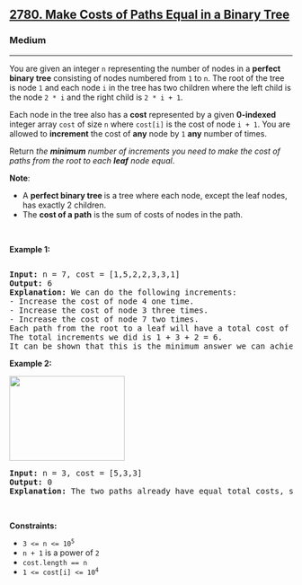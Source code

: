 <h2><a href="https://leetcode.com/problems/make-costs-of-paths-equal-in-a-binary-tree/?fbclid=IwAR2m_9ECItbSwlLc12_KVfoonOsobg_IJ2xX1uD3l-vUC839MJ4lxaAP0Fc">2780. Make Costs of Paths Equal in a Binary Tree</a></h2><h3>Medium</h3><hr><p>You are given an integer <code>n</code> representing the number of nodes in a <strong>perfect binary tree</strong> consisting of nodes numbered from <code>1</code> to <code>n</code>. The root of the tree is node <code>1</code> and each node <code>i</code> in the tree has two children where the left child is the node <code>2 * i</code> and the right child is <code>2 * i + 1</code>.</p>

<p>Each node in the tree also has a <strong>cost</strong> represented by a given <strong>0-indexed</strong> integer array <code>cost</code> of size <code>n</code> where <code>cost[i]</code> is the cost of node <code>i + 1</code>. You are allowed to <strong>increment</strong> the cost of <strong>any</strong> node by <code>1</code> <strong>any</strong> number of times.</p>

<p>Return <em>the <strong>minimum</strong> number of increments you need to make the cost of paths from the root to each <strong>leaf</strong> node equal</em>.</p>

<p><strong>Note</strong>:</p>

<ul>
	<li>A <strong>perfect binary tree </strong>is a tree where each node, except the leaf nodes, has exactly 2 children.</li>
	<li>The <strong>cost of a path</strong> is the sum of costs of nodes in the path.</li>
</ul>

<p>&nbsp;</p>
<p><strong class="example">Example 1:</strong></p>
<img alt="" src="https://assets.leetcode.com/uploads/2023/04/04/binaryytreeedrawio-4.png" />
<pre>
<strong>Input:</strong> n = 7, cost = [1,5,2,2,3,3,1]
<strong>Output:</strong> 6
<strong>Explanation:</strong> We can do the following increments:
- Increase the cost of node 4 one time.
- Increase the cost of node 3 three times.
- Increase the cost of node 7 two times.
Each path from the root to a leaf will have a total cost of 9.
The total increments we did is 1 + 3 + 2 = 6.
It can be shown that this is the minimum answer we can achieve.
</pre>

<p><strong class="example">Example 2:</strong></p>
<img alt="" src="https://assets.leetcode.com/uploads/2023/04/04/binaryytreee2drawio.png" style="width: 205px; height: 151px;" />
<pre>
<strong>Input:</strong> n = 3, cost = [5,3,3]
<strong>Output:</strong> 0
<strong>Explanation:</strong> The two paths already have equal total costs, so no increments are needed.
</pre>

<p>&nbsp;</p>
<p><strong>Constraints:</strong></p>

<ul>
	<li><code>3 &lt;= n &lt;= 10<sup>5</sup></code></li>
	<li><code>n + 1</code> is a power of <code>2</code></li>
	<li><code>cost.length == n</code></li>
	<li><code>1 &lt;= cost[i] &lt;= 10<sup>4</sup></code></li>
</ul>
